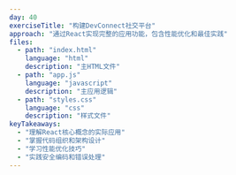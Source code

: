 ```yaml
---
day: 40
exerciseTitle: "构建DevConnect社交平台"
approach: "通过React实现完整的应用功能，包含性能优化和最佳实践"
files:
  - path: "index.html"
    language: "html"
    description: "主HTML文件"
  - path: "app.js"
    language: "javascript"
    description: "主应用逻辑"
  - path: "styles.css"
    language: "css"
    description: "样式文件"
keyTakeaways:
  - "理解React核心概念的实际应用"
  - "掌握代码组织和架构设计"
  - "学习性能优化技巧"
  - "实践安全编码和错误处理"
---
```

